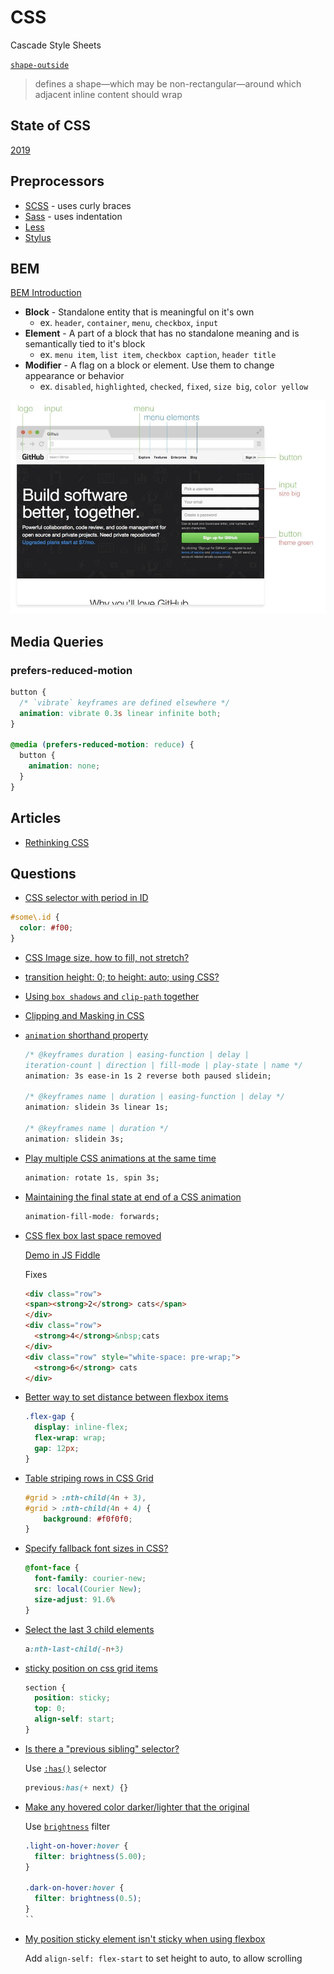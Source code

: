 # CSS

Cascade Style Sheets

[`shape-outside`](https://developer.mozilla.org/en-US/docs/Web/CSS/shape-outside)

> defines a shape—which may be non-rectangular—around which adjacent inline content should wrap

## State of CSS

[2019](https://2019.stateofcss.com/)

## Preprocessors

* [SCSS](https://sass-lang.com/documentation/syntax#scss) - uses curly braces
* [Sass](https://sass-lang.com/documentation/syntax#the-indented-syntax) - uses indentation
* [Less](http://lesscss.org/)
* [Stylus](https://stylus-lang.com/)


## BEM

[BEM Introduction](http://getbem.com/introduction/)

* **Block** - Standalone entity that is meaningful on it's own
  * ex. `header`, `container`, `menu`, `checkbox`, `input`
* **Element** - A part of a block that has no standalone meaning and is semantically tied to it's block
  * ex. `menu item`, `list item`, `checkbox caption`, `header title`
* **Modifier** - A flag on a block or element. Use them to change appearance or behavior
  * ex. `disabled`, `highlighted`, `checked`, `fixed`, `size big`, `color yellow`

![bem diagram](/assets/notes/css/bem-diagram.jpg)



## Media Queries


### prefers-reduced-motion

```css
button {
  /* `vibrate` keyframes are defined elsewhere */
  animation: vibrate 0.3s linear infinite both;
}

@media (prefers-reduced-motion: reduce) {
  button {
    animation: none;
  }
}
```


## Articles

* [Rethinking CSS](https://johnpolacek.github.io/rethinking-css/)

## Questions

* [CSS selector with period in ID](https://stackoverflow.com/q/12310090/1366033)

```css
#some\.id {
  color: #f00;
}
```


* [CSS Image size, how to fill, not stretch?](https://stackoverflow.com/a/29103071/1366033)

* [transition height: 0; to height: auto; using CSS?](https://stackoverflow.com/a/8331169/1366033)

* [Using `box shadows` and `clip-path` together](https://css-tricks.com/using-box-shadows-and-clip-path-together/)
* [Clipping and Masking in CSS](https://css-tricks.com/clipping-masking-css/)

* [`animation` shorthand property](https://developer.mozilla.org/en-US/docs/Web/CSS/animation)

  ```css
  /* @keyframes duration | easing-function | delay |
  iteration-count | direction | fill-mode | play-state | name */
  animation: 3s ease-in 1s 2 reverse both paused slidein;

  /* @keyframes name | duration | easing-function | delay */
  animation: slidein 3s linear 1s;

  /* @keyframes name | duration */
  animation: slidein 3s;
  ```

* [Play multiple CSS animations at the same time](https://stackoverflow.com/q/26986129/1366033)

  ```css
  animation: rotate 1s, spin 3s;
  ```

* [Maintaining the final state at end of a CSS animation](https://stackoverflow.com/q/12991164/1366033)

  ```css
  animation-fill-mode: forwards;
  ```

* [CSS flex box last space removed](https://stackoverflow.com/q/39325039/1366033)


  [Demo in JS Fiddle](https://jsfiddle.net/KyleMit/e02u3v7b/)


  Fixes

  ```html
  <div class="row">
  <span><strong>2</strong> cats</span>
  </div>
  <div class="row">
    <strong>4</strong>&nbsp;cats
  </div>
  <div class="row" style="white-space: pre-wrap;">
    <strong>6</strong> cats
  </div>
  ```

* [Better way to set distance between flexbox items](https://stackoverflow.com/q/20626685/1366033)

  ```css
  .flex-gap {
    display: inline-flex;
    flex-wrap: wrap;
    gap: 12px;
  }
  ```

* [Table striping rows in CSS Grid](https://stackoverflow.com/q/44936917/1366033)

  ```css
  #grid > :nth-child(4n + 3),
  #grid > :nth-child(4n + 4) {
      background: #f0f0f0;
  }
  ```

* [Specify fallback font sizes in CSS?](https://stackoverflow.com/q/5970947/1366033)

  ```css
  @font-face {
    font-family: courier-new;
    src: local(Courier New);
    size-adjust: 91.6%
  }
  ```

* [Select the last 3 child elements](https://stackoverflow.com/q/14268156/1366033)

  ```css
  a:nth-last-child(-n+3)
  ```

* [sticky position on css grid items](https://stackoverflow.com/q/50794795/1366033)

  ```css
  section {
    position: sticky;
    top: 0;
    align-self: start;
  }
  ```

* [Is there a "previous sibling" selector?](https://stackoverflow.com/q/1817792/1366033)

  Use [`:has()`](https://www.w3.org/TR/selectors-4/#relational) selector

  ```css
  previous:has(+ next) {}
  ```

* [Make any hovered color darker/lighter that the original](https://stackoverflow.com/q/53682577/1366033)

  Use [`brightness`](https://developer.mozilla.org/en-US/docs/Web/CSS/filter-function/brightness) filter

  ```css
  .light-on-hover:hover {
    filter: brightness(5.00);
  }

  .dark-on-hover:hover {
    filter: brightness(0.5);
  }
  ``

* [My position sticky element isn't sticky when using flexbox](https://stackoverflow.com/q/44446671/1366033)  

  Add `align-self: flex-start` to set height to auto, to allow scrolling
